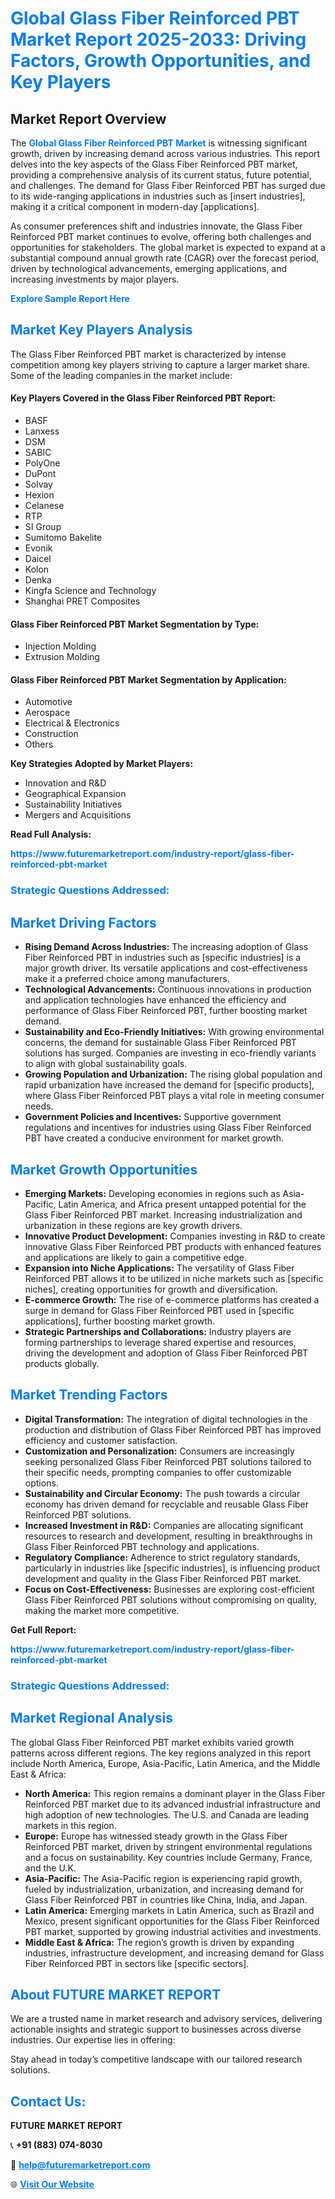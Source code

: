 <h1 style="color: #007BFF;">Global Glass Fiber Reinforced PBT Market Report 2025-2033: Driving Factors, Growth Opportunities, and Key Players</h1>

<section id="overview">
<h2>Market Report Overview</h2>
<p>The <a href="https://www.futuremarketreport.com/industry-report/glass-fiber-reinforced-pbt-market" style="color: #007BFF; text-decoration: none;"><strong>Global Glass Fiber Reinforced PBT Market</strong></a> is witnessing significant growth, driven by increasing demand across various industries. This report delves into the key aspects of the Glass Fiber Reinforced PBT market, providing a comprehensive analysis of its current status, future potential, and challenges. The demand for Glass Fiber Reinforced PBT has surged due to its wide-ranging applications in industries such as [insert industries], making it a critical component in modern-day [applications].</p>
<p>As consumer preferences shift and industries innovate, the Glass Fiber Reinforced PBT market continues to evolve, offering both challenges and opportunities for stakeholders. The global market is expected to expand at a substantial compound annual growth rate (CAGR) over the forecast period, driven by technological advancements, emerging applications, and increasing investments by major players.</p>
</section>

<section id="overview">
<p><a href="https://www.futuremarketreport.com/request-sample/reportId=36592" style="color: #007BFF; text-decoration: none;"><strong>Explore Sample Report Here</strong></a></p>
</section>

<section id="key-players">
<h2 style="color: #007BFF;">Market Key Players Analysis</h2>
<p>The Glass Fiber Reinforced PBT market is characterized by intense competition among key players striving to capture a larger market share. Some of the leading companies in the market include:</p>
<h4>Key Players Covered in the Glass Fiber Reinforced PBT Report:</h4>
<ul><li>BASF</li><li>Lanxess</li><li>DSM</li><li>SABIC</li><li>PolyOne</li><li>DuPont</li><li>Solvay</li><li>Hexion</li><li>Celanese</li><li>RTP</li><li>SI Group</li><li>Sumitomo Bakelite</li><li>Evonik</li><li>Daicel</li><li>Kolon</li><li>Denka</li><li>Kingfa Science and Technology</li><li>Shanghai PRET Composites</li></ul>
<h4>Glass Fiber Reinforced PBT Market Segmentation by Type:</h4>
<ul><li>Injection Molding</li><li>Extrusion Molding</li></ul>

<h4>Glass Fiber Reinforced PBT Market Segmentation by Application:</h4>
<ul><li>Automotive</li><li>Aerospace</li><li>Electrical &amp; Electronics</li><li>Construction</li><li>Others</li></ul>
<p><strong>Key Strategies Adopted by Market Players:</strong></p>
<ul>
<li>Innovation and R&D</li>
<li>Geographical Expansion</li>
<li>Sustainability Initiatives</li>
<li>Mergers and Acquisitions</li>
</ul>
</section>

<section>
<p><strong>Read Full Analysis: </strong></p><a href="https://www.futuremarketreport.com/industry-report/glass-fiber-reinforced-pbt-market" style="color: #007BFF; text-decoration: none;"><strong>https://www.futuremarketreport.com/industry-report/glass-fiber-reinforced-pbt-market</strong></a>
<h3 style="color: #007BFF;">Strategic Questions Addressed:</h3>
</section>

<section id="driving-factors">
<h2 style="color: #007BFF;">Market Driving Factors</h2>
<ul>
<li><strong>Rising Demand Across Industries:</strong> The increasing adoption of Glass Fiber Reinforced PBT in industries such as [specific industries] is a major growth driver. Its versatile applications and cost-effectiveness make it a preferred choice among manufacturers.</li>
<li><strong>Technological Advancements:</strong> Continuous innovations in production and application technologies have enhanced the efficiency and performance of Glass Fiber Reinforced PBT, further boosting market demand.</li>
<li><strong>Sustainability and Eco-Friendly Initiatives:</strong> With growing environmental concerns, the demand for sustainable Glass Fiber Reinforced PBT solutions has surged. Companies are investing in eco-friendly variants to align with global sustainability goals.</li>
<li><strong>Growing Population and Urbanization:</strong> The rising global population and rapid urbanization have increased the demand for [specific products], where Glass Fiber Reinforced PBT plays a vital role in meeting consumer needs.</li>
<li><strong>Government Policies and Incentives:</strong> Supportive government regulations and incentives for industries using Glass Fiber Reinforced PBT have created a conducive environment for market growth.</li>
</ul>
</section>

<section id="growth-opportunities">
<h2 style="color: #007BFF;">Market Growth Opportunities</h2>
<ul>
<li><strong>Emerging Markets:</strong> Developing economies in regions such as Asia-Pacific, Latin America, and Africa present untapped potential for the Glass Fiber Reinforced PBT market. Increasing industrialization and urbanization in these regions are key growth drivers.</li>
<li><strong>Innovative Product Development:</strong> Companies investing in R&D to create innovative Glass Fiber Reinforced PBT products with enhanced features and applications are likely to gain a competitive edge.</li>
<li><strong>Expansion into Niche Applications:</strong> The versatility of Glass Fiber Reinforced PBT allows it to be utilized in niche markets such as [specific niches], creating opportunities for growth and diversification.</li>
<li><strong>E-commerce Growth:</strong> The rise of e-commerce platforms has created a surge in demand for Glass Fiber Reinforced PBT used in [specific applications], further boosting market growth.</li>
<li><strong>Strategic Partnerships and Collaborations:</strong> Industry players are forming partnerships to leverage shared expertise and resources, driving the development and adoption of Glass Fiber Reinforced PBT products globally.</li>
</ul>
</section>

<section id="trending-factors">
<h2 style="color: #007BFF;">Market Trending Factors</h2>
<ul>
<li><strong>Digital Transformation:</strong> The integration of digital technologies in the production and distribution of Glass Fiber Reinforced PBT has improved efficiency and customer satisfaction.</li>
<li><strong>Customization and Personalization:</strong> Consumers are increasingly seeking personalized Glass Fiber Reinforced PBT solutions tailored to their specific needs, prompting companies to offer customizable options.</li>
<li><strong>Sustainability and Circular Economy:</strong> The push towards a circular economy has driven demand for recyclable and reusable Glass Fiber Reinforced PBT solutions.</li>
<li><strong>Increased Investment in R&D:</strong> Companies are allocating significant resources to research and development, resulting in breakthroughs in Glass Fiber Reinforced PBT technology and applications.</li>
<li><strong>Regulatory Compliance:</strong> Adherence to strict regulatory standards, particularly in industries like [specific industries], is influencing product development and quality in the Glass Fiber Reinforced PBT market.</li>
<li><strong>Focus on Cost-Effectiveness:</strong> Businesses are exploring cost-efficient Glass Fiber Reinforced PBT solutions without compromising on quality, making the market more competitive.</li>
</ul>
</section>

<section>
<p><strong>Get Full Report: </strong></p><a href="https://www.futuremarketreport.com/industry-report/glass-fiber-reinforced-pbt-market" style="color: #007BFF; text-decoration: none;"><strong>https://www.futuremarketreport.com/industry-report/glass-fiber-reinforced-pbt-market</strong></a>
<h3 style="color: #007BFF;">Strategic Questions Addressed:</h3>
</section>


<section id="regional-analysis">
<h2 style="color: #007BFF;">Market Regional Analysis</h2>
<p>The global Glass Fiber Reinforced PBT market exhibits varied growth patterns across different regions. The key regions analyzed in this report include North America, Europe, Asia-Pacific, Latin America, and the Middle East & Africa:</p>
<ul>
<li><strong>North America:</strong> This region remains a dominant player in the Glass Fiber Reinforced PBT market due to its advanced industrial infrastructure and high adoption of new technologies. The U.S. and Canada are leading markets in this region.</li>
<li><strong>Europe:</strong> Europe has witnessed steady growth in the Glass Fiber Reinforced PBT market, driven by stringent environmental regulations and a focus on sustainability. Key countries include Germany, France, and the U.K.</li>
<li><strong>Asia-Pacific:</strong> The Asia-Pacific region is experiencing rapid growth, fueled by industrialization, urbanization, and increasing demand for Glass Fiber Reinforced PBT in countries like China, India, and Japan.</li>
<li><strong>Latin America:</strong> Emerging markets in Latin America, such as Brazil and Mexico, present significant opportunities for the Glass Fiber Reinforced PBT market, supported by growing industrial activities and investments.</li>
<li><strong>Middle East & Africa:</strong> The region’s growth is driven by expanding industries, infrastructure development, and increasing demand for Glass Fiber Reinforced PBT in sectors like [specific sectors].</li>
</ul>
</section>

<footer>
<h2 style="color: #007BFF;">About FUTURE MARKET REPORT</h2>
<p>We are a trusted name in market research and advisory services, delivering actionable insights and strategic support to businesses across diverse industries. Our expertise lies in offering:</p>

<p>Stay ahead in today’s competitive landscape with our tailored research solutions.</p>

<h2 style="color: #007BFF;">Contact Us:</h2>
<p><strong>FUTURE MARKET REPORT</strong></p>
<p>📞 <strong>+91 (883) 074-8030</strong></p>
<p>📧 <strong><a href="mailto:help@futuremarketreport.com" style="color: #007BFF;">help@futuremarketreport.com</a></strong></p>
<p>🌐 <strong><a href="https://www.futuremarketreport.com/" style="color: #007BFF;">Visit Our Website</a></strong></p>
</footer>